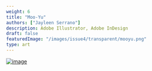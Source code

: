 ```yaml
---
weight: 6
title: "Moo-Yu"
authors: ["Jayleen Serrano"]
description: Adobe Illustrator, Adobe InDesign
draft: false
featuredImage: "/images/issue4/transparent/mooyu.png"
type: art
---
```


<a href = "/images/issue4/mooyu.png" data-lightbox="img">![image](/images/issue4/mooyu.png#issues)</a>
